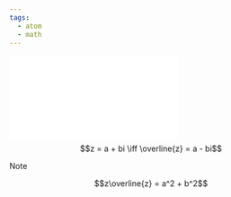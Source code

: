 ```yaml
---
tags:
  - atom
  - math
---
```

![500|center](conjugate.excalidraw.md)
$$z = a + bi \iff \overline{z} = a - bi$$

> [!note]
> $$z\overline{z} = a^2 + b^2$$